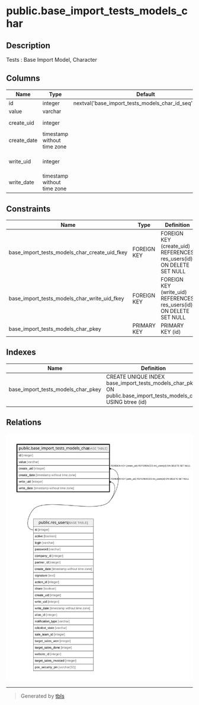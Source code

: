 # public.base_import_tests_models_char

## Description

Tests : Base Import Model, Character

## Columns

| Name | Type | Default | Nullable | Children | Parents | Comment |
| ---- | ---- | ------- | -------- | -------- | ------- | ------- |
| id | integer | nextval('base_import_tests_models_char_id_seq'::regclass) | false |  |  |  |
| value | varchar |  | true |  |  | Value |
| create_uid | integer |  | true |  | [public.res_users](public.res_users.md) | Created by |
| create_date | timestamp without time zone |  | true |  |  | Created on |
| write_uid | integer |  | true |  | [public.res_users](public.res_users.md) | Last Updated by |
| write_date | timestamp without time zone |  | true |  |  | Last Updated on |

## Constraints

| Name | Type | Definition |
| ---- | ---- | ---------- |
| base_import_tests_models_char_create_uid_fkey | FOREIGN KEY | FOREIGN KEY (create_uid) REFERENCES res_users(id) ON DELETE SET NULL |
| base_import_tests_models_char_write_uid_fkey | FOREIGN KEY | FOREIGN KEY (write_uid) REFERENCES res_users(id) ON DELETE SET NULL |
| base_import_tests_models_char_pkey | PRIMARY KEY | PRIMARY KEY (id) |

## Indexes

| Name | Definition |
| ---- | ---------- |
| base_import_tests_models_char_pkey | CREATE UNIQUE INDEX base_import_tests_models_char_pkey ON public.base_import_tests_models_char USING btree (id) |

## Relations

![er](public.base_import_tests_models_char.svg)

---

> Generated by [tbls](https://github.com/k1LoW/tbls)
